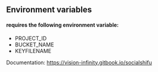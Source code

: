 ## Environment variables

#### requires the following environment variable:

- PROJECT_ID
- BUCKET_NAME
- KEYFILENAME

Documentation: https://vision-infinity.gitbook.io/socialshifu
